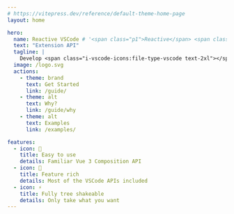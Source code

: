 ```yaml
---
# https://vitepress.dev/reference/default-theme-home-page
layout: home

hero:
  name: Reactive VSCode # '<span class="p1">Reactive</span> <span class="p2">VSCode</span>'
  text: "Extension API"
  tagline: |
    Develop <span class="i-vscode-icons:file-type-vscode text-2xl"></span> <span class="text-vscode">Extension</span> with <span class="i-vscode-icons:file-type-vue text-2xl"></span> <span class="text-reactive">Composition</span> API
  image: /logo.svg
  actions:
    - theme: brand
      text: Get Started
      link: /guide/
    - theme: alt
      text: Why?
      link: /guide/why
    - theme: alt
      text: Examples
      link: /examples/

features:
  - icon: 🚀
    title: Easy to use
    details: Familiar Vue 3 Composition API
  - icon: 🦾
    title: Feature rich
    details: Most of the VSCode APIs included
  - icon: ⚡
    title: Fully tree shakeable
    details: Only take what you want
---
```

